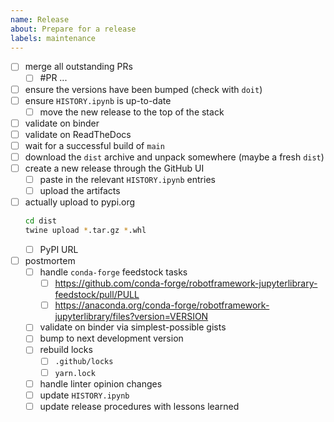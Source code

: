 ```yaml
---
name: Release
about: Prepare for a release
labels: maintenance
---
```


- [ ] merge all outstanding PRs
  - [ ] #PR ...
- [ ] ensure the versions have been bumped (check with `doit`)
- [ ] ensure `HISTORY.ipynb` is up-to-date
  - [ ] move the new release to the top of the stack
- [ ] validate on binder
- [ ] validate on ReadTheDocs
- [ ] wait for a successful build of `main`
- [ ] download the `dist` archive and unpack somewhere (maybe a fresh `dist`)
- [ ] create a new release through the GitHub UI
  - [ ] paste in the relevant `HISTORY.ipynb` entries
  - [ ] upload the artifacts
- [ ] actually upload to pypi.org
  ```bash
  cd dist
  twine upload *.tar.gz *.whl
  ```
  - [ ] PyPI URL
- [ ] postmortem
  - [ ] handle `conda-forge` feedstock tasks
    - [ ] https://github.com/conda-forge/robotframework-jupyterlibrary-feedstock/pull/PULL
    - [ ] https://anaconda.org/conda-forge/robotframework-jupyterlibrary/files?version=VERSION
  - [ ] validate on binder via simplest-possible gists
  - [ ] bump to next development version
  - [ ] rebuild locks
    - [ ] `.github/locks`
    - [ ] `yarn.lock`
  - [ ] handle linter opinion changes
  - [ ] update `HISTORY.ipynb`
  - [ ] update release procedures with lessons learned
